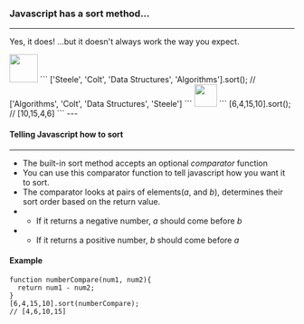 ### Javascript has a sort method...

---

Yes, it does!
...but it doesn't always work the way you expect.

<img src='https://cdn.pixabay.com/photo/2013/07/18/10/56/smiley-163510__480.jpg' width='50'>
```
['Steele', 'Colt', 'Data Structures', 'Algorithms'].sort();
// ['Algorithms', 'Colt', 'Data Structures', 'Steele']
```
<img src='https://cdn.pixabay.com/photo/2013/04/01/09/07/sad-98457__480.png' width='40'>
```
[6,4,15,10].sort();
// [10,15,4,6]
```
---

#### Telling Javascript how to sort
---
- The built-in sort method accepts an optional *comparator* function
- You can use this comparator function to tell javascript how you want it to sort.
- The comparator looks at pairs of elements(*a*, and *b*), determines their sort order based on the return value.
- - If it returns a negative number, *a* should come before *b*
- - If it returns a positive number, *b* should come before *a*

#### Example
~~~
function numberCompare(num1, num2){
  return num1 - num2;
}
[6,4,15,10].sort(numberCompare);
// [4,6,10,15]
~~~

